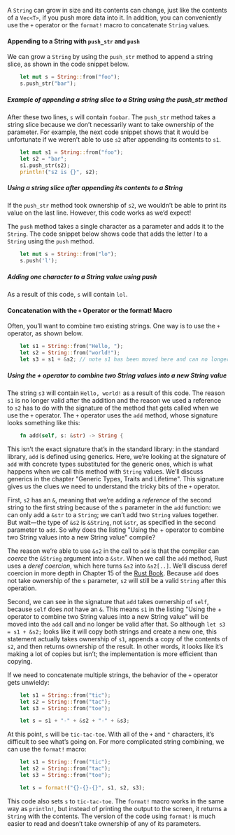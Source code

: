 

A `String` can grow in size and its contents can change, just like the contents of a `Vec<T>`, if you push more data into it. In addition, you can conveniently use the `+` operator or the `format!` macro to concatenate `String` values.

#### Appending to a String with `push_str` and `push`

We can grow a `String` by using the `push_str` method to append a string slice, as shown in the code snippet below.

```rust
    let mut s = String::from("foo");
    s.push_str("bar");
```

##### Example of appending a string slice to a String using the push_str method

After these two lines, `s` will contain `foobar`. The `push_str` method takes a string slice because we don’t necessarily want to take ownership of the parameter. For example, the next code snippet shows that it would be unfortunate if we weren’t able to use `s2` after appending its contents to `s1`.

```rust
    let mut s1 = String::from("foo");
    let s2 = "bar";
    s1.push_str(s2);
    println!("s2 is {}", s2);
```

##### Using a string slice after appending its contents to a String

If the `push_str` method took ownership of `s2`, we wouldn’t be able to print its value on the last line. However, this code works as we’d expect!

The `push` method takes a single character as a parameter and adds it to the `String`. The code snippet below shows code that adds the letter _l_ to a `String` using the `push` method.

```rust
    let mut s = String::from("lo");
    s.push('l');
```

##### Adding one character to a String value using push

As a result of this code, `s` will contain `lol`.

#### Concatenation with the `+` Operator or the format! Macro

Often, you’ll want to combine two existing strings. One way is to use the `+` operator, as shown below.

```rust
    let s1 = String::from("Hello, ");
    let s2 = String::from("world!");
    let s3 = s1 + &s2; // note s1 has been moved here and can no longer be used
```

##### Using the + operator to combine two String values into a new String value

The string `s3` will contain `Hello, world!` as a result of this code. The reason `s1` is no longer valid after the addition and the reason we used a reference to `s2` has to do with the signature of the method that gets called when we use the `+` operator. The `+` operator uses the `add` method, whose signature looks something like this:

```rust
    fn add(self, s: &str) -> String {
```

This isn’t the exact signature that’s in the standard library: in the standard library, `add` is defined using generics. Here, we’re looking at the signature of `add` with concrete types substituted for the generic ones, which is what happens when we call this method with `String` values. We’ll discuss generics in the chapter "Generic Types, Traits and Lifetime". This signature gives us the clues we need to understand the tricky bits of the `+` operator.

First, `s2` has an `&`, meaning that we’re adding a _reference_ of the second string to the first string because of the `s` parameter in the `add` function: we can only add a `&str` to a `String`; we can’t add two `String` values together. But wait—the type of `&s2` is `&String`, not `&str`, as specified in the second parameter to `add`. So why does the listing "Using the + operator to combine two String values into a new String value" compile?

The reason we’re able to use `&s2` in the call to `add` is that the compiler can _coerce_ the `&String` argument into a `&str`. When we call the `add` method, Rust uses a _deref coercion_, which here turns `&s2` into `&s2[..]`. We’ll discuss deref coercion in more depth in Chapter 15 of the [Rust Book](https://doc.rust-lang.org/book/ch15-00-smart-pointers.html). Because `add` does not take ownership of the `s` parameter, `s2` will still be a valid `String` after this operation.

Second, we can see in the signature that `add` takes ownership of `self`, because `self` does _not_ have an `&`. This means `s1` in the listing "Using the + operator to combine two String values into a new String value" will be moved into the `add` call and no longer be valid after that. So although `let s3 = s1 + &s2;` looks like it will copy both strings and create a new one, this statement actually takes ownership of `s1`, appends a copy of the contents of `s2`, and then returns ownership of the result. In other words, it looks like it’s making a lot of copies but isn’t; the implementation is more efficient than copying.

If we need to concatenate multiple strings, the behavior of the `+` operator gets unwieldy:

```rust
    let s1 = String::from("tic");
    let s2 = String::from("tac");
    let s3 = String::from("toe");

    let s = s1 + "-" + &s2 + "-" + &s3;
```

At this point, `s` will be `tic-tac-toe`. With all of the `+` and `"` characters, it’s difficult to see what’s going on. For more complicated string combining, we can use the `format!` macro:

```rust
    let s1 = String::from("tic");
    let s2 = String::from("tac");
    let s3 = String::from("toe");

    let s = format!("{}-{}-{}", s1, s2, s3);
```

This code also sets `s` to `tic-tac-toe`. The `format!` macro works in the same way as `println!`, but instead of printing the output to the screen, it returns a `String` with the contents. The version of the code using `format!` is much easier to read and doesn’t take ownership of any of its parameters.

